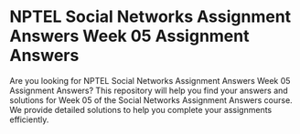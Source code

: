# NPTEL Social Networks Assignment Answers Week 05 Assignment Answers

Are you looking for NPTEL Social Networks Assignment Answers Week 05 Assignment Answers? This repository will help you find your answers and solutions for Week 05 of the Social Networks Assignment Answers course. We provide detailed solutions to help you complete your assignments efficiently.